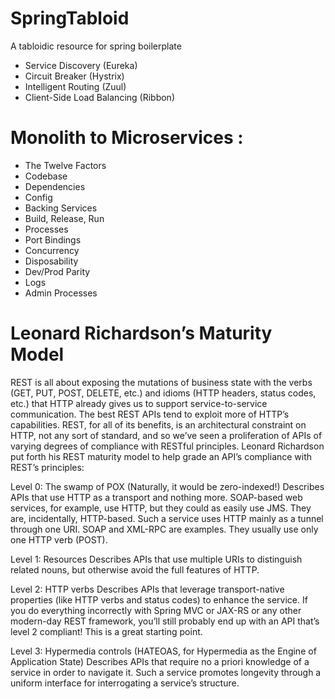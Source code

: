 # SpringTabloid
A tabloidic resource for spring boilerplate
* Service Discovery (Eureka)
* Circuit Breaker (Hystrix)
* Intelligent Routing (Zuul)
* Client-Side Load Balancing (Ribbon)

# Monolith to Microservices :
 * The Twelve Factors
 * Codebase
 * Dependencies
 * Config
 * Backing Services
 * Build, Release, Run
 * Processes
 * Port Bindings
 * Concurrency
 * Disposability
 * Dev/Prod Parity
 * Logs
 * Admin Processes
 
# Leonard Richardson’s Maturity Model

REST is all about exposing the mutations of business state with the verbs (GET, PUT, POST, DELETE, etc.) and idioms (HTTP headers, status codes, etc.) that HTTP already gives us to support service-to-service communication. The best REST APIs tend to exploit more of HTTP’s capabilities. REST, for all of its benefits, is an architectural constraint on HTTP, not any sort of standard, and so we’ve seen a proliferation of APIs of varying degrees of compliance with RESTful principles. Leonard Richardson put forth his REST maturity model to help grade an API’s compliance with REST’s principles:

Level 0: The swamp of POX
(Naturally, it would be zero-indexed!) Describes APIs that use HTTP as a transport and nothing more. SOAP-based web services, for example, use HTTP, but they could as easily use JMS. They are, incidentally, HTTP-based. Such a service uses HTTP mainly as a tunnel through one URI. SOAP and XML-RPC are examples. They usually use only one HTTP verb (POST).

Level 1: Resources
Describes APIs that use multiple URIs to distinguish related nouns, but otherwise avoid the full features of HTTP.

Level 2: HTTP verbs
Describes APIs that leverage transport-native properties (like HTTP verbs and status codes) to enhance the service. If you do everything incorrectly with Spring MVC or JAX-RS or any other modern-day REST framework, you’ll still probably end up with an API that’s level 2 compliant! This is a great starting point.

Level 3: Hypermedia controls (HATEOAS, for Hypermedia as the Engine of Application State)
Describes APIs that require no a priori knowledge of a service in order to navigate it. Such a service promotes longevity through a uniform interface for interrogating a service’s structure.

